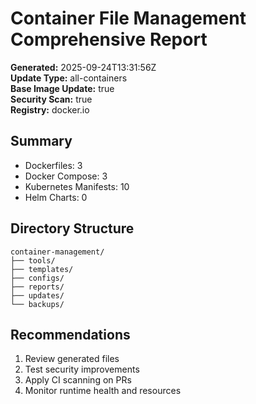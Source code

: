# Container File Management Comprehensive Report

**Generated:** 2025-09-24T13:31:56Z  
**Update Type:** all-containers  
**Base Image Update:** true  
**Security Scan:** true  
**Registry:** docker.io  

## Summary
- Dockerfiles: 3
- Docker Compose: 3
- Kubernetes Manifests: 10
- Helm Charts: 0

## Directory Structure
```
container-management/
├── tools/
├── templates/
├── configs/
├── reports/
├── updates/
└── backups/
```

## Recommendations
1. Review generated files
2. Test security improvements
3. Apply CI scanning on PRs
4. Monitor runtime health and resources
